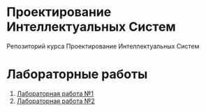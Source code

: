# Проектирование Интеллектуальных Систем
Репозиторий курса Проектирование Интеллектуальных Систем

# Лабораторные работы

1. [Лабораторная работа №1](https://github.com/iu5git/Deep-learning/blob/main/notebooks/Lab1.ipynb)
2. [Лабораторная работа №2](https://github.com/iu5git/Deep-learning/blob/main/notebooks/Lab2.ipynb)
